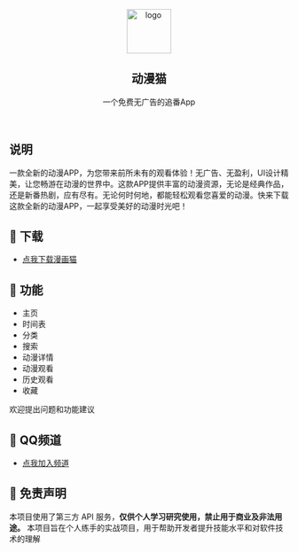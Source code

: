 <div align="center">
<img alt="logo" height="80" src="https://file.mzsq.top/img/Anime-Cat.png" />
<h2>动漫猫</h2>
<p>一个免费无广告的追番App</p>
</div>
<br />

## 说明

一款全新的动漫APP，为您带来前所未有的观看体验！无广告、无盈利，UI设计精美，让您畅游在动漫的世界中。这款APP提供丰富的动漫资源，无论是经典作品，还是新番热剧，应有尽有。无论何时何地，都能轻松观看您喜爱的动漫。快来下载这款全新的动漫APP，一起享受美好的动漫时光吧！

## 👀 下载

- [点我下载漫画猫](https://github.com/cat-zhua/anime/releases/latest)

## 🎉 功能
- 主页
- 时间表
- 分类
- 搜索
- 动漫详情
- 动漫观看
- 历史观看
- 收藏

欢迎提出问题和功能建议

## 📜 QQ频道
- [点我加入频道](
https://qun.qq.com/qqweb/qunpro/share?_wv=3&_wwv=128&appChannel=share&inviteCode=1YiAi2EF13o&businessType=9&from=246610&biz=ka&mainSourceId=share&subSourceId=others&jumpsource=shorturl#/out)

## 📢 免责声明

本项目使用了第三方 API 服务，**仅供个人学习研究使用，禁止用于商业及非法用途。** 本项目旨在个人练手的实战项目，用于帮助开发者提升技能水平和对软件技术的理解
